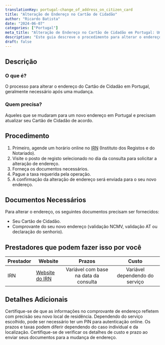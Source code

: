 ```yaml
---
translationKey: portugal-change_of_address_on_citizen_card
title: "Alteração de Endereço no Cartão de Cidadão"
author: "Ricardo Batista"
date: "2024-06-07"
categories: ["Portugal"]
meta_title: "Alteração de Endereço no Cartão de Cidadão em Portugal: Um Guia Passo a Passo"
description: "Este guia descreve o procedimento para alterar o endereço no Cartão de Cidadão em Portugal, incluindo documentos necessários e prestadores de serviços."
draft: false
---
```


## Descrição
### O que é?
O processo para alterar o endereço do Cartão de Cidadão em Portugal, geralmente necessário após uma mudança.
### Quem precisa?
Aqueles que se mudaram para um novo endereço em Portugal e precisam atualizar seu Cartão de Cidadão de acordo.

## Procedimento
1. Primeiro, agende um horário online no [IRN](https://agendamento.irn.mj.pt/menu) (Instituto dos Registos e do Notariado).
2. Visite o posto de registo selecionado no dia da consulta para solicitar a alteração de endereço.
3. Forneça os documentos necessários.
4. Pague a taxa requerida pela operação.
5. A confirmação da alteração de endereço será enviada para o seu novo endereço.

## Documentos Necessários
Para alterar o endereço, os seguintes documentos precisam ser fornecidos:
- Seu Cartão de Cidadão.
- Comprovante do seu novo endereço (validação NCMV, validação AT ou declaração do senhorio).

## Prestadores que podem fazer isso por você

| Prestador        |     Website     |     Prazos    |       Custo      |
| --------------- | --------------- |  :-------------: | :-------------: |
| IRN      | [Website do IRN](https://www.irn.mj.pt/)       |     Variável com base na data da consulta   |    Variável dependendo do serviço      |

## Detalhes Adicionais
Certifique-se de que as informações no comprovante de endereço refletem com precisão seu novo local de residência. Dependendo do serviço escolhido, pode ser necessário ter um PIN para autenticação online. Os prazos e taxas podem diferir dependendo do caso individual e da localização. Certifique-se de verificar os detalhes de custo e prazo ao enviar seus documentos para a mudança de endereço.
